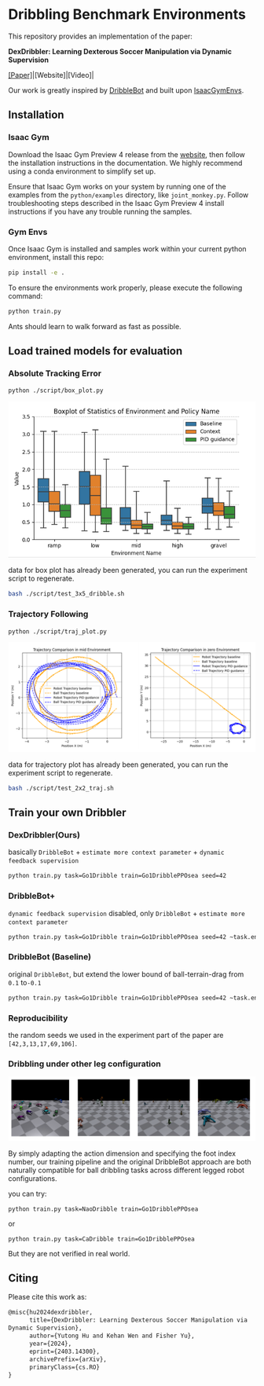 # Dribbling Benchmark Environments

This repository provides an implementation of the paper:

**DexDribbler: Learning Dexterous Soccer Manipulation via Dynamic
Supervision**

[[Paper]](https://arxiv.org/abs/2403.14300)|[Website]|[Video]|

Our work is greatly inspired by [DribbleBot](https://github.com/Improbable-AI/dribblebot) and built upon [IsaacGymEnvs](https://github.com/NVIDIA-Omniverse/IsaacGymEnvs).


## Installation

### Isaac Gym

Download the Isaac Gym Preview 4 release from the [website](https://developer.nvidia.com/isaac-gym), then
follow the installation instructions in the documentation. We highly recommend using a conda environment to simplify set up.

Ensure that Isaac Gym works on your system by running one of the examples from the `python/examples` directory, like `joint_monkey.py`. Follow troubleshooting steps described in the Isaac Gym Preview 4 install instructions if you have any trouble running the samples.

### Gym Envs

Once Isaac Gym is installed and samples work within your current python environment, install this repo:

```bash
pip install -e .
```

To ensure the environments work properly, please execute the following command:

```bash
python train.py
```

Ants should learn to walk forward as fast as possible.

## Load trained models for evaluation

### Absolute Tracking Error

```bash
python ./script/box_plot.py 
```
![](assets/img/box.png "boxplot")


data for box plot has already been generated, you can run the experiment script to regenerate.

```bash
bash ./script/test_3x5_dribble.sh
```

### Trajectory Following

```bash
python ./script/traj_plot.py
```

![](assets/img/traj.png "traj")


data for trajectory plot has already been generated, you can run the experiment script to regenerate.

```bash
bash ./script/test_2x2_traj.sh
```

## Train your own Dribbler

### DexDribbler(Ours)

basically `DribbleBot` + `estimate more context parameter` + `dynamic feedback supervision`

```bash
python train.py task=Go1Dribble train=Go1DribblePPOsea seed=42 
```

### DribbleBot+

`dynamic feedback supervision` disabled, only `DribbleBot` + `estimate more context parameter`

```bash
python train.py task=Go1Dribble train=Go1DribblePPOsea seed=42 ~task.env.rewards.rewardScales.tracking_lin_vel_PID ~task.env.rewards.rewardScales.raibert_heuristic_PID
```

### DribbleBot (Baseline)

original `DribbleBot`, but extend the lower bound of ball-terrain-drag from `0.1` to`-0.1`

```bash
python train.py task=Go1Dribble train=Go1DribblePPOsea seed=42 ~task.env.rewards.rewardScales.tracking_lin_vel_PID ~task.env.rewards.rewardScales.raibert_heuristic_PID ~task.env.priviledgeStates.ball_states_v_1 ~task.env.priviledgeStates.ball_states_p_1 ~task.env.priviledgeStates.ball_states_v_2 ~task.env.priviledgeStates.ball_states_p_2 ~task.env.priviledgeStates.dof_stiff ~task.env.priviledgeStates.dof_damp ~task.env.priviledgeStates.dof_calib ~task.env.priviledgeStates.payload ~task.env.priviledgeStates.com ~task.env.priviledgeStates.friction ~task.env.priviledgeStates.restitution ~task.env.priviledgeStates.ball_mass ~task.env.priviledgeStates.ball_restitution
```

### Reproducibility

the random seeds we used in the experiment part of the paper are `[42,3,13,17,69,106]`.

### Dribbling under other leg configuration

![](assets/img/envs.png "envs")

By simply adapting the action dimension and specifying the foot index number, our training pipeline and the original DribbleBot approach are both naturally compatible for ball dribbling tasks across different legged robot configurations.

you can try:
```
python train.py task=NaoDribble train=Go1DribblePPOsea
```
or

```
python train.py task=CaDribble train=Go1DribblePPOsea
```

But they are not verified in real world.

## Citing

Please cite this work as:

```
@misc{hu2024dexdribbler,
      title={DexDribbler: Learning Dexterous Soccer Manipulation via Dynamic Supervision}, 
      author={Yutong Hu and Kehan Wen and Fisher Yu},
      year={2024},
      eprint={2403.14300},
      archivePrefix={arXiv},
      primaryClass={cs.RO}
}
```
